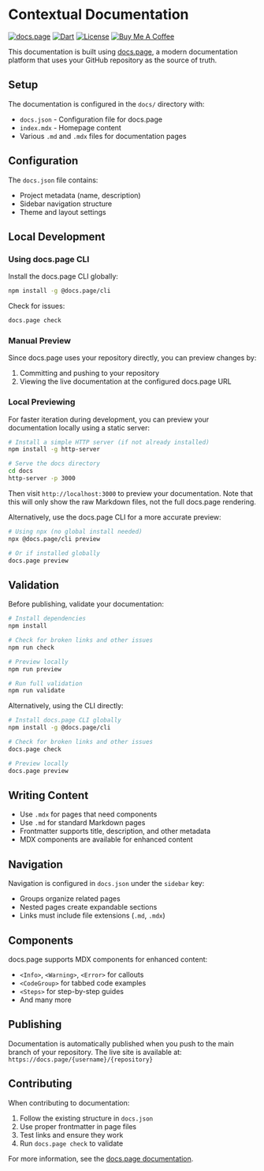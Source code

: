# Contextual Documentation

[![docs.page](https://img.shields.io/badge/docs-docs.page-blue.svg)](https://docs.page/kingwill101/contextual)
[![Dart](https://img.shields.io/badge/dart-%3E%3D3.9.0-blue.svg)](https://dart.dev/)
[![License](https://img.shields.io/badge/license-MIT-purple.svg)](https://opensource.org/licenses/MIT)
[![Buy Me A Coffee](https://img.shields.io/badge/Buy%20Me%20A%20Coffee-support-yellow.svg)](https://www.buymeacoffee.com/kingwill101)

This documentation is built using [docs.page](https://docs.page), a modern documentation platform that uses your GitHub repository as the source of truth.

## Setup

The documentation is configured in the `docs/` directory with:

- `docs.json` - Configuration file for docs.page
- `index.mdx` - Homepage content
- Various `.md` and `.mdx` files for documentation pages

## Configuration

The `docs.json` file contains:
- Project metadata (name, description)
- Sidebar navigation structure
- Theme and layout settings

## Local Development

### Using docs.page CLI

Install the docs.page CLI globally:

```bash
npm install -g @docs.page/cli
```

Check for issues:

```bash
docs.page check
```

### Manual Preview

Since docs.page uses your repository directly, you can preview changes by:

1. Committing and pushing to your repository
2. Viewing the live documentation at the configured docs.page URL

### Local Previewing

For faster iteration during development, you can preview your documentation locally using a static server:

```bash
# Install a simple HTTP server (if not already installed)
npm install -g http-server

# Serve the docs directory
cd docs
http-server -p 3000
```

Then visit `http://localhost:3000` to preview your documentation. Note that this will only show the raw Markdown files, not the full docs.page rendering.

Alternatively, use the docs.page CLI for a more accurate preview:

```bash
# Using npx (no global install needed)
npx @docs.page/cli preview

# Or if installed globally
docs.page preview
```

## Validation

Before publishing, validate your documentation:

```bash
# Install dependencies
npm install

# Check for broken links and other issues
npm run check

# Preview locally
npm run preview

# Run full validation
npm run validate
```

Alternatively, using the CLI directly:

```bash
# Install docs.page CLI globally
npm install -g @docs.page/cli

# Check for broken links and other issues
docs.page check

# Preview locally
docs.page preview
```

## Writing Content

- Use `.mdx` for pages that need components
- Use `.md` for standard Markdown pages
- Frontmatter supports title, description, and other metadata
- MDX components are available for enhanced content

## Navigation

Navigation is configured in `docs.json` under the `sidebar` key:
- Groups organize related pages
- Nested pages create expandable sections
- Links must include file extensions (`.md`, `.mdx`)

## Components

docs.page supports MDX components for enhanced content:
- `<Info>`, `<Warning>`, `<Error>` for callouts
- `<CodeGroup>` for tabbed code examples
- `<Steps>` for step-by-step guides
- And many more

## Publishing

Documentation is automatically published when you push to the main branch of your repository. The live site is available at: `https://docs.page/{username}/{repository}`

## Contributing

When contributing to documentation:
1. Follow the existing structure in `docs.json`
2. Use proper frontmatter in page files
3. Test links and ensure they work
4. Run `docs.page check` to validate

For more information, see the [docs.page documentation](https://docs.page).
